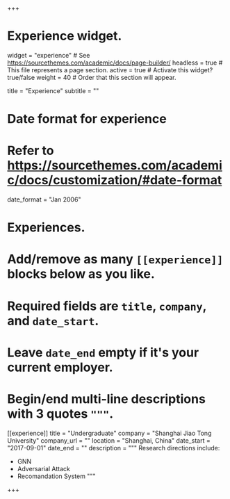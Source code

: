 +++
# Experience widget.
widget = "experience"  # See https://sourcethemes.com/academic/docs/page-builder/
headless = true  # This file represents a page section.
active = true  # Activate this widget? true/false
weight = 40  # Order that this section will appear.

title = "Experience"
subtitle = ""

# Date format for experience
#   Refer to https://sourcethemes.com/academic/docs/customization/#date-format
date_format = "Jan 2006"

# Experiences.
#   Add/remove as many `[[experience]]` blocks below as you like.
#   Required fields are `title`, `company`, and `date_start`.
#   Leave `date_end` empty if it's your current employer.
#   Begin/end multi-line descriptions with 3 quotes `"""`.
[[experience]]
  title = "Undergraduate"
  company = "Shanghai Jiao Tong University"
  company_url = ""
  location = "Shanghai, China"
  date_start = "2017-09-01"
  date_end = ""
  description = """
  Research directions include:

  * GNN
  * Adversarial Attack
  * Recomandation System
    """

+++

